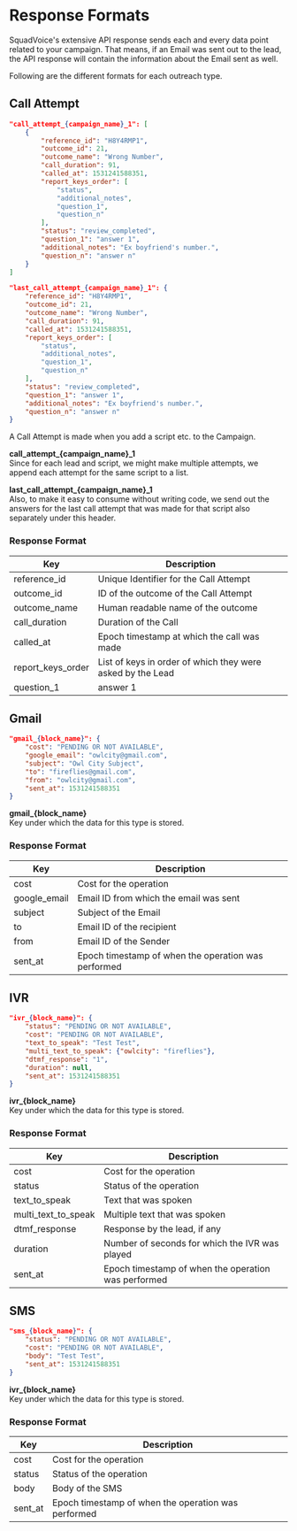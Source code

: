 # Response Formats

SquadVoice's extensive API response sends each and every data point related to your campaign. That means, if an Email was sent out to the lead, the API response will contain the information about the Email sent as well.

Following are the different formats for each outreach type.

## Call Attempt

```json
"call_attempt_{campaign_name}_1": [
    {
        "reference_id": "H8Y4RMP1",
        "outcome_id": 21,
        "outcome_name": "Wrong Number",
        "call_duration": 91,
        "called_at": 1531241588351,
        "report_keys_order": [
            "status", 
            "additional_notes", 
            "question_1", 
            "question_n"
        ],
        "status": "review_completed",
        "question_1": "answer 1",
        "additional_notes": "Ex boyfriend's number.",
        "question_n": "answer n"
    }
]
```

```json
"last_call_attempt_{campaign_name}_1": {
    "reference_id": "H8Y4RMP1",
    "outcome_id": 21,
    "outcome_name": "Wrong Number",
    "call_duration": 91,
    "called_at": 1531241588351,
    "report_keys_order": [
        "status", 
        "additional_notes", 
        "question_1", 
        "question_n"
    ],
    "status": "review_completed",
    "question_1": "answer 1",
    "additional_notes": "Ex boyfriend's number.",
    "question_n": "answer n"
}
```

A Call Attempt is made when you add a script etc. to the Campaign. 

<strong>call_attempt_{campaign_name}_1</strong><br>
Since for each lead and script, we might make multiple attempts, we append each attempt for the same script to a list.

<strong>last_call_attempt_{campaign_name}_1</strong><br>
Also, to make it easy to consume without writing code, we send out the answers for the last call attempt that was made for that script also separately under this header.


### Response Format

| Key   | Description   |
|------------------------ |---------------------------------------------------------------  |
| reference_id   | Unique Identifier for the Call Attempt  |
| outcome_id  | ID of the outcome of the Call Attempt  |
| outcome_name  | Human readable name of the outcome  |
| call_duration  | Duration of the Call   |
| called_at   | Epoch timestamp at which the call was made   |
| report_keys_order   | List of keys in order of which they were asked by the Lead  |
| question_1  | answer 1 |


## Gmail

```json
"gmail_{block_name}": {
    "cost": "PENDING OR NOT AVAILABLE",
    "google_email": "owlcity@gmail.com",
    "subject": "Owl City Subject",
    "to": "fireflies@gmail.com",
    "from": "owlcity@gmail.com",
    "sent_at": 1531241588351
}
```

<strong>gmail_{block_name}</strong><br>
Key under which the data for this type is stored.

### Response Format

| Key   | Description   |
|------------------------ |---------------------------------------------------------------  |
| cost   | Cost for the operation  |
| google_email  | Email ID from which the email was sent  |
| subject  | Subject of the Email  |
| to  | Email ID of the recipient   |
| from   | Email ID of the Sender   |
| sent_at | Epoch timestamp of when the operation was performed |


## IVR

```json
"ivr_{block_name}": {
    "status": "PENDING OR NOT AVAILABLE",
    "cost": "PENDING OR NOT AVAILABLE",
    "text_to_speak": "Test Test",
    "multi_text_to_speak": {"owlcity": "fireflies"},
    "dtmf_response": "1",
    "duration": null,
    "sent_at": 1531241588351
}
```

<strong>ivr_{block_name}</strong><br>
Key under which the data for this type is stored.

### Response Format

| Key   | Description   |
|------------------------ |---------------------------------------------------------------  |
| cost   | Cost for the operation  |
| status  | Status of the operation  |
| text_to_speak  | Text that was spoken  |
| multi_text_to_speak  | Multiple text that was spoken  |
| dtmf_response | Response by the lead, if any |
| duration   | Number of seconds for which the IVR was played   |
| sent_at | Epoch timestamp of when the operation was performed |


## SMS

```json
"sms_{block_name}": {
    "status": "PENDING OR NOT AVAILABLE",
    "cost": "PENDING OR NOT AVAILABLE",
    "body": "Test Test",
    "sent_at": 1531241588351
}
```

<strong>ivr_{block_name}</strong><br>
Key under which the data for this type is stored.

### Response Format

| Key   | Description   |
|------------------------ |---------------------------------------------------------------  |
| cost   | Cost for the operation  |
| status  | Status of the operation  |
| body  | Body of the SMS  |
| sent_at | Epoch timestamp of when the operation was performed |

